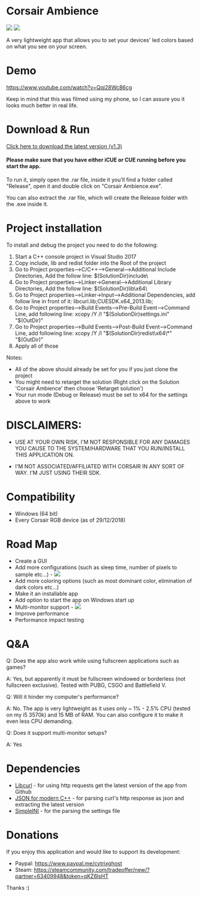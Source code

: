 # Corsair Ambience
![](https://img.shields.io/github/downloads/hamodyk/Corsair-Ambience/total.svg)
![](https://img.shields.io/github/license/hamodyk/Corsair-Ambience.svg)

A very lightweight app that allows you to set your devices' led colors based on what you see on your screen.


# Demo
https://www.youtube.com/watch?v=Qqj28Wc86cg

Keep in mind that this was filmed using my phone, so I can assure you it looks much better in real life.

# Download & Run

[Click here to download the latest version (v1.3)](https://github.com/hamodyk/Corsair-Ambience/releases/download/v1.3/Corsair.Ambience.v1.3.rar)

#### Please make sure that you have either iCUE or CUE running before you start the app.

To run it, simply open the .rar file, inside it you'll find a folder called "Release", open it and double click on "Corsair Ambience.exe".

You can also extract the .rar file, which will create the Release folder with the .exe inside it.

# Project installation
To install and debug the project you need to do the following:

1. Start a C++ console project in Visual Studio 2017
2. Copy include, lib and redist folder into the Root of the project
3. Go to Project properties-->C/C++-->General-->Additional Include Directories, Add the follow line: $(SolutionDir)include\
4. Go to Project properties-->Linker->General-->Additional Library Directories, Add the follow line: $(SolutionDir)lib\x64\
5. Go to Project properties-->Linker->Input-->Additional Dependencies, add follow line in front of it: libcurl.lib;CUESDK.x64_2013.lib;
6. Go to Project properties-->Build Events-->Pre-Build Event-->Command Line, add following line: xcopy  /Y /I  "$(SolutionDir)settings.ini" "$(OutDir)"
6. Go to Project properties-->Build Events-->Post-Build Event-->Command Line, add following line: xcopy /Y /I "$(SolutionDir)redist\x64\*" "$(OutDir)"
7. Apply all of those

Notes: 
- All of the above should already be set for you if you just clone the project
- You might need to retarget the solution (Right click on the Solution 'Corsair Ambience' then choose 'Retarget solution')
- Your run mode (Debug or Release) must be set to x64 for the settings above to work


# DISCLAIMERS: 
- USE AT YOUR OWN RISK, I'M NOT RESPONSIBLE FOR ANY DAMAGES YOU CAUSE TO THE SYSTEM/HARDWARE THAT YOU RUN/INSTALL THIS APPLICATION ON.

- I'M NOT ASSOCIATED/AFFILIATED WITH CORSAIR IN ANY SORT OF WAY. I'M JUST USING THEIR SDK.


# Compatibility
- Windows (64 bit)
- Every Corsair RGB device (as of 29/12/2018)

# Road Map
- Create a GUI
- Add more configurations (such as sleep time, number of pixels to sample etc...) - ![](https://img.shields.io/badge/status-done-brightgreen.svg)
- Add more coloring options (such as most dominant color, elimination of dark colors etc...)
- Make it an installable app
- Add option to start the app on Windows start up
- Multi-monitor support - ![](https://img.shields.io/badge/status-done-brightgreen.svg)
- Improve performance
- Performance impact testing

# Q&A
Q: Does the app also work while using fullscreen applications such as games?

A: Yes, but apparently it must be fullscreen windowed or borderless (not fullscreen exclusive). Tested with PUBG, CSGO and Battlefield V.

Q: Will it hinder my computer's performance?

A: No. The app is very lightweight as it uses only ~ 1% - 2.5% CPU (tested on my i5 3570k) and 15 MB of RAM. You can also configure it to make it even less CPU demanding.

Q: Does it support multi-monitor setups?

A: Yes

# Dependencies

- [Libcurl](https://github.com/curl/curl) - for using http requests get the latest version of the app from Github
- [JSON for modern C++](https://github.com/nlohmann/json) - for parsing curl's http response as json and extracting the latest version
- [SimpleINI](https://github.com/brofield/simpleini) - for the parsing the settings file

# Donations
If you enjoy this application and would like to support its development: 

- Paypal: https://www.paypal.me/cytrixghost
- Steam: https://steamcommunity.com/tradeoffer/new/?partner=63409948&token=qKZ6lsHT 

Thanks :)
